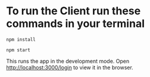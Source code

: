 # To run the Client run these commands in your terminal

```
npm install
```
```
npm start
```

This runs the app in the development mode.
Open [http://localhost:3000/login](http://localhost:3000/login) to view it in the browser.

